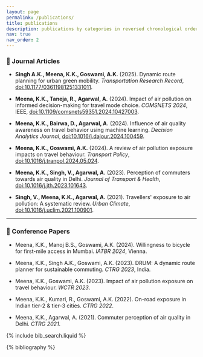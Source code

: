 ```yaml
---
layout: page
permalink: /publications/
title: publications
description: publications by categories in reversed chronological order. generated by jekyll-scholar.
nav: true
nav_order: 2
---
```


<!-- _pages/publications.md -->
### 📑 Journal Articles

- **Singh A.K., Meena, K.K., Goswami, A.K.** (2025). Dynamic route planning for urban green mobility. *Transportation Research Record*, [doi:10.1177/03611981251331011](https://doi.org/10.1177/03611981251331011).

- **Meena, K.K., Taneja, R., Agarwal, A.** (2024). Impact of air pollution on informed decision-making for travel mode choice. *COMSNETS 2024*, IEEE, [doi:10.1109/comsnets59351.2024.10427003](https://doi.org/10.1109/comsnets59351.2024.10427003).

- **Meena, K.K., Bairwa, D., Agarwal, A.** (2024). Influence of air quality awareness on travel behavior using machine learning. *Decision Analytics Journal*, [doi:10.1016/j.dajour.2024.100459](https://doi.org/10.1016/j.dajour.2024.100459).

- **Meena, K.K., Goswami, A.K.** (2024). A review of air pollution exposure impacts on travel behaviour. *Transport Policy*, [doi:10.1016/j.tranpol.2024.05.024](https://doi.org/10.1016/j.tranpol.2024.05.024).

- **Meena, K.K., Singh, V., Agarwal, A.** (2023). Perception of commuters towards air quality in Delhi. *Journal of Transport & Health*, [doi:10.1016/j.jth.2023.101643](https://doi.org/10.1016/j.jth.2023.101643).

- **Singh, V., Meena, K.K., Agarwal, A.** (2021). Travellers' exposure to air pollution: A systematic review. *Urban Climate*, [doi:10.1016/j.uclim.2021.100901](https://doi.org/10.1016/j.uclim.2021.100901).

---

### 🎤 Conference Papers

- Meena, K.K., Manoj B.S., Goswami, A.K. (2024). Willingness to bicycle for first-mile access in Mumbai. *IATBR 2024*, Vienna.

- Meena, K.K., Singh A.K., Goswami, A.K. (2023). DRUM: A dynamic route planner for sustainable commuting. *CTRG 2023*, India.

- Meena, K.K., Goswami, A.K. (2023). Impact of air pollution exposure on travel behaviour. *WCTR 2023*.

- Meena, K.K., Kumari, R., Goswami, A.K. (2022). On-road exposure in Indian tier-2 & tier-3 cities. *CTRG 2022*.

- Meena, K.K., Agarwal, A. (2021). Commuter perception of air quality in Delhi. *CTRG 2021*.
<!-- Bibsearch Feature -->

{% include bib_search.liquid %}

<div class="publications">

{% bibliography %}

</div>
